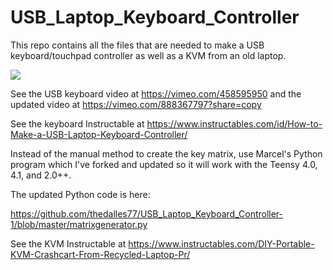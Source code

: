 # USB_Laptop_Keyboard_Controller
 This repo contains all the files that are needed to make a USB keyboard/touchpad controller as well as a KVM from an old laptop.

![](Images/Keyboards.JPG)

 See the USB keyboard video at https://vimeo.com/458595950 and the updated video at https://vimeo.com/888367797?share=copy
 
 See the keyboard Instructable at https://www.instructables.com/id/How-to-Make-a-USB-Laptop-Keyboard-Controller/

 Instead of the manual method to create the key matrix, use Marcel's Python program which I've forked and updated so it will work with the Teensy 4.0, 4.1, and 2.0++. 
 
 The updated Python code is here:
 
 https://github.com/thedalles77/USB_Laptop_Keyboard_Controller-1/blob/master/matrixgenerator.py
 
 See the KVM Instructable at https://www.instructables.com/DIY-Portable-KVM-Crashcart-From-Recycled-Laptop-Pr/ 
